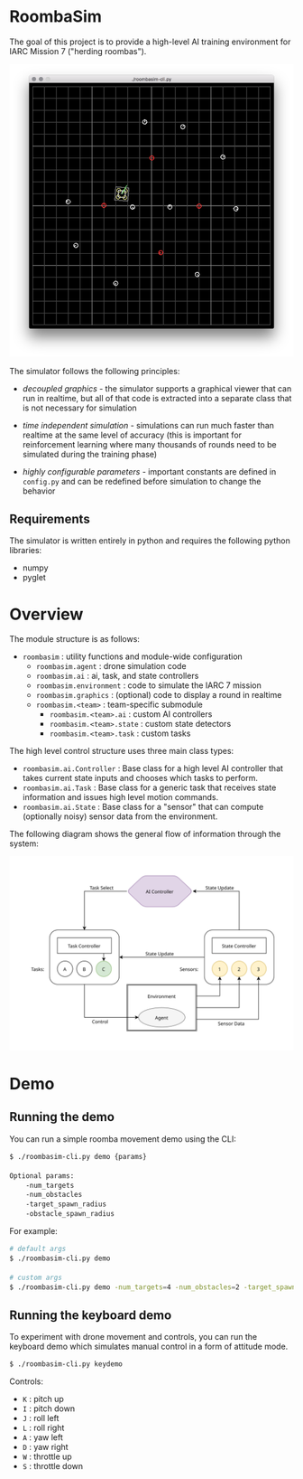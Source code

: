 # RoombaSim

The goal of this project is to provide a high-level AI training environment for IARC Mission 7 ("herding roombas").

![screenshot](screenshot.png)

The simulator follows the following principles:

* *decoupled graphics* - the simulator supports a graphical viewer that can run in realtime, but all of that code is extracted into a separate class that is not necessary for simulation

* *time independent simulation* - simulations can run much faster than realtime at the same level of accuracy (this is important for reinforcement learning where many thousands of rounds need to be simulated during the training phase)

* *highly configurable parameters* - important constants are defined in `config.py` and can be redefined before simulation to change the behavior

## Requirements

The simulator is written entirely in python and requires the following python libraries:
* numpy
* pyglet

# Overview

The module structure is as follows:

* `roombasim` : utility functions and module-wide configuration
  * `roombasim.agent` : drone simulation code
  * `roombasim.ai` : ai, task, and state controllers
  * `roombasim.environment` : code to simulate the IARC 7 mission
  * `roombasim.graphics` : (optional) code to display a round in realtime
  * `roombasim.<team>` : team-specific submodule
    * `roombasim.<team>.ai` : custom AI controllers
    * `roombasim.<team>.state` : custom state detectors
    * `roombasim.<team>.task` : custom tasks

The high level control structure uses three main class types:

* `roombasim.ai.Controller` : Base class for a high level AI controller that takes current state inputs and chooses which tasks to perform.
* `roombasim.ai.Task` : Base class for a generic task that receives state information and issues high level motion commands.
* `roombasim.ai.State` : Base class for a "sensor" that can compute (optionally noisy) sensor data from the environment.

The following diagram shows the general flow of information through the system:

![overview](overview.svg)

# Demo

## Running the demo

You can run a simple roomba movement demo using the CLI:

```bash
$ ./roombasim-cli.py demo {params}

Optional params:
    -num_targets
    -num_obstacles
    -target_spawn_radius
    -obstacle_spawn_radius
```

For example:

```bash
# default args
$ ./roombasim-cli.py demo

# custom args
$ ./roombasim-cli.py demo -num_targets=4 -num_obstacles=2 -target_spawn_radius=0.5 -obstacle_spawn_radius=2
```

## Running the keyboard demo

To experiment with drone movement and controls, you can run the keyboard demo which simulates manual control in a form of attitude mode.

```bash
$ ./roombasim-cli.py keydemo
```

Controls:

* `K` : pitch up
* `I` : pitch down
* `J` : roll left
* `L` : roll right
* `A` : yaw left
* `D` : yaw right
* `W` : throttle up
* `S` : throttle down
